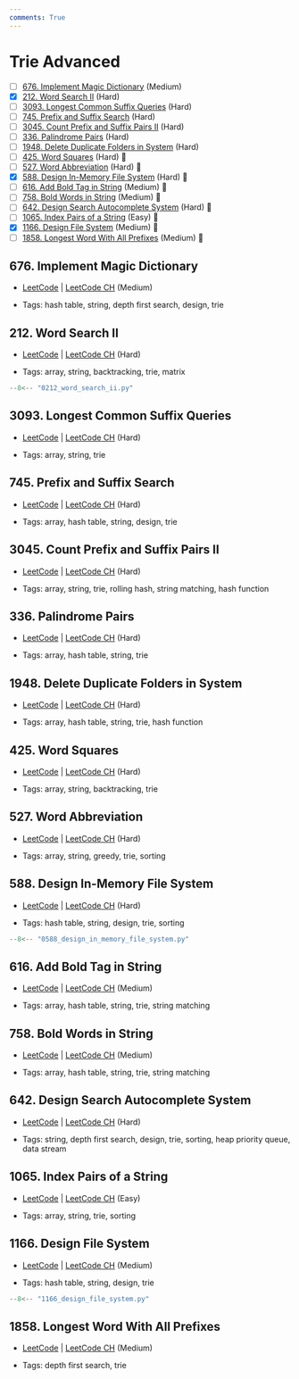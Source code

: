```yaml
---
comments: True
---
```


# Trie Advanced

- [ ] [676. Implement Magic Dictionary](https://leetcode.cn/problems/implement-magic-dictionary/) (Medium)
- [x] [212. Word Search II](https://leetcode.cn/problems/word-search-ii/) (Hard)
- [ ] [3093. Longest Common Suffix Queries](https://leetcode.cn/problems/longest-common-suffix-queries/) (Hard)
- [ ] [745. Prefix and Suffix Search](https://leetcode.cn/problems/prefix-and-suffix-search/) (Hard)
- [ ] [3045. Count Prefix and Suffix Pairs II](https://leetcode.cn/problems/count-prefix-and-suffix-pairs-ii/) (Hard)
- [ ] [336. Palindrome Pairs](https://leetcode.cn/problems/palindrome-pairs/) (Hard)
- [ ] [1948. Delete Duplicate Folders in System](https://leetcode.cn/problems/delete-duplicate-folders-in-system/) (Hard)
- [ ] [425. Word Squares](https://leetcode.cn/problems/word-squares/) (Hard) 👑
- [ ] [527. Word Abbreviation](https://leetcode.cn/problems/word-abbreviation/) (Hard) 👑
- [x] [588. Design In-Memory File System](https://leetcode.cn/problems/design-in-memory-file-system/) (Hard) 👑
- [ ] [616. Add Bold Tag in String](https://leetcode.cn/problems/add-bold-tag-in-string/) (Medium) 👑
- [ ] [758. Bold Words in String](https://leetcode.cn/problems/bold-words-in-string/) (Medium) 👑
- [ ] [642. Design Search Autocomplete System](https://leetcode.cn/problems/design-search-autocomplete-system/) (Hard) 👑
- [ ] [1065. Index Pairs of a String](https://leetcode.cn/problems/index-pairs-of-a-string/) (Easy) 👑
- [x] [1166. Design File System](https://leetcode.cn/problems/design-file-system/) (Medium) 👑
- [ ] [1858. Longest Word With All Prefixes](https://leetcode.cn/problems/longest-word-with-all-prefixes/) (Medium) 👑

## 676. Implement Magic Dictionary

-   [LeetCode](https://leetcode.com/problems/implement-magic-dictionary/) | [LeetCode CH](https://leetcode.cn/problems/implement-magic-dictionary/) (Medium)

-   Tags: hash table, string, depth first search, design, trie

## 212. Word Search II

-   [LeetCode](https://leetcode.com/problems/word-search-ii/) | [LeetCode CH](https://leetcode.cn/problems/word-search-ii/) (Hard)

-   Tags: array, string, backtracking, trie, matrix

```python title="212. Word Search II - Python Solution"
--8<-- "0212_word_search_ii.py"
```

## 3093. Longest Common Suffix Queries

-   [LeetCode](https://leetcode.com/problems/longest-common-suffix-queries/) | [LeetCode CH](https://leetcode.cn/problems/longest-common-suffix-queries/) (Hard)

-   Tags: array, string, trie

## 745. Prefix and Suffix Search

-   [LeetCode](https://leetcode.com/problems/prefix-and-suffix-search/) | [LeetCode CH](https://leetcode.cn/problems/prefix-and-suffix-search/) (Hard)

-   Tags: array, hash table, string, design, trie

## 3045. Count Prefix and Suffix Pairs II

-   [LeetCode](https://leetcode.com/problems/count-prefix-and-suffix-pairs-ii/) | [LeetCode CH](https://leetcode.cn/problems/count-prefix-and-suffix-pairs-ii/) (Hard)

-   Tags: array, string, trie, rolling hash, string matching, hash function

## 336. Palindrome Pairs

-   [LeetCode](https://leetcode.com/problems/palindrome-pairs/) | [LeetCode CH](https://leetcode.cn/problems/palindrome-pairs/) (Hard)

-   Tags: array, hash table, string, trie

## 1948. Delete Duplicate Folders in System

-   [LeetCode](https://leetcode.com/problems/delete-duplicate-folders-in-system/) | [LeetCode CH](https://leetcode.cn/problems/delete-duplicate-folders-in-system/) (Hard)

-   Tags: array, hash table, string, trie, hash function

## 425. Word Squares

-   [LeetCode](https://leetcode.com/problems/word-squares/) | [LeetCode CH](https://leetcode.cn/problems/word-squares/) (Hard)

-   Tags: array, string, backtracking, trie

## 527. Word Abbreviation

-   [LeetCode](https://leetcode.com/problems/word-abbreviation/) | [LeetCode CH](https://leetcode.cn/problems/word-abbreviation/) (Hard)

-   Tags: array, string, greedy, trie, sorting

## 588. Design In-Memory File System

-   [LeetCode](https://leetcode.com/problems/design-in-memory-file-system/) | [LeetCode CH](https://leetcode.cn/problems/design-in-memory-file-system/) (Hard)

-   Tags: hash table, string, design, trie, sorting

```python title="588. Design In-Memory File System - Python Solution"
--8<-- "0588_design_in_memory_file_system.py"
```

## 616. Add Bold Tag in String

-   [LeetCode](https://leetcode.com/problems/add-bold-tag-in-string/) | [LeetCode CH](https://leetcode.cn/problems/add-bold-tag-in-string/) (Medium)

-   Tags: array, hash table, string, trie, string matching

## 758. Bold Words in String

-   [LeetCode](https://leetcode.com/problems/bold-words-in-string/) | [LeetCode CH](https://leetcode.cn/problems/bold-words-in-string/) (Medium)

-   Tags: array, hash table, string, trie, string matching

## 642. Design Search Autocomplete System

-   [LeetCode](https://leetcode.com/problems/design-search-autocomplete-system/) | [LeetCode CH](https://leetcode.cn/problems/design-search-autocomplete-system/) (Hard)

-   Tags: string, depth first search, design, trie, sorting, heap priority queue, data stream

## 1065. Index Pairs of a String

-   [LeetCode](https://leetcode.com/problems/index-pairs-of-a-string/) | [LeetCode CH](https://leetcode.cn/problems/index-pairs-of-a-string/) (Easy)

-   Tags: array, string, trie, sorting

## 1166. Design File System

-   [LeetCode](https://leetcode.com/problems/design-file-system/) | [LeetCode CH](https://leetcode.cn/problems/design-file-system/) (Medium)

-   Tags: hash table, string, design, trie

```python title="1166. Design File System - Python Solution"
--8<-- "1166_design_file_system.py"
```

## 1858. Longest Word With All Prefixes

-   [LeetCode](https://leetcode.com/problems/longest-word-with-all-prefixes/) | [LeetCode CH](https://leetcode.cn/problems/longest-word-with-all-prefixes/) (Medium)

-   Tags: depth first search, trie
